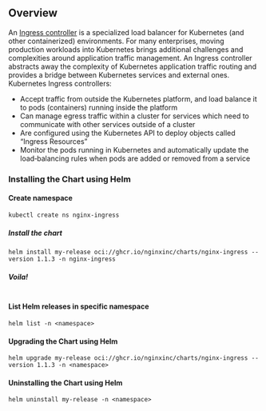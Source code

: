 ## Overview
An [Ingress controller](https://docs.nginx.com/nginx-ingress-controller/installation/installing-nic/installation-with-helm/) is a specialized load balancer for Kubernetes (and other containerized) environments. For many enterprises, moving production workloads into Kubernetes brings additional challenges and complexities around application traffic management. An Ingress controller abstracts away the complexity of Kubernetes application traffic routing and provides a bridge between Kubernetes services and external ones.
Kubernetes Ingress controllers:
- Accept traffic from outside the Kubernetes platform, and load balance it to pods (containers) running inside the platform
- Can manage egress traffic within a cluster for services which need to communicate with other services outside of a cluster
- Are configured using the Kubernetes API to deploy objects called “Ingress Resources”
- Monitor the pods running in Kubernetes and automatically update the load‑balancing rules when pods are added or removed from a service


### Installing the Chart using Helm
#### Create namespace
```
kubectl create ns nginx-ingress
```
##### Install the chart
```
helm install my-release oci://ghcr.io/nginxinc/charts/nginx-ingress --version 1.1.3 -n nginx-ingress
```
##### Voila!
```kubectl get po -n nginx-ingress

```

#### List Helm releases in specific namespace
```
helm list -n <namespace>
```

#### Upgrading the Chart using Helm
```
helm upgrade my-release oci://ghcr.io/nginxinc/charts/nginx-ingress --version 1.1.3 -n <namespace>
```

#### Uninstalling the Chart using Helm
```
helm uninstall my-release -n <namespace>
```
